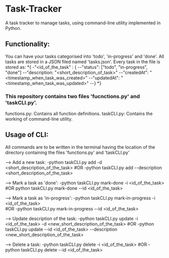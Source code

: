 # Task-Tracker
A task tracker to manage tasks, using command-line utility implemented in Python.

## Functionality:
You can have your tasks categorised into 'todo', 'in-progress' and 'done'. All tasks are stored in a JSON filed named 'tasks.json'.
Every task in the file is stored as:
  *{
    -"<id_of_the_task" : {
      --"status": ["todo", "in-progress", "done"]
      --"description: "<short_description_of_task>"
      --"createdAt": "<timestamp_when_task_was_created>"
      --"updatedAt": "<timestamp_when_task_was_updated>"
      --}
  *}

### This repository contains two files 'fucnctions.py' and 'taskCLI.py'.
functions.py: Contains all function definitions.
taskCLI.py: Contains the working of command-line utility.

## Usage of CLI:
All commands are to be written in the terminal having the location of the directory containing the files 'functions.py' and 'taskCLI.py'

--> Add a new task:
-python taskCLI.py add -d <short_description_of_the_task>
  #OR
-python taskCLI.py add --description <short_description_of_the_task>

--> Mark a task as 'done':
-python taskCLI.py mark-done -i <id_of_the_task>
  #OR
python taskCLI.py mark-done --id <id_of_the_task>

--> Mark a task as 'in-progress':
-python taskCLI.py mark-in-progress -i <id_of_the_task> </br>
  #OR
-python taskCLI.py mark-in-progress --id <id_of_the_task>

--> Update description of the task:
-python taskCLI.py update -i <id_of_the_task> -d <new_short_description_of_the_task>
  #OR
-python taskCLI.py update --id <id_of_the_task> --description <new_short_description_of_the_task>

--> Delete a task:
-python taskCLI.py delete -i <id_of_the_task>
  #OR
-python taskCLI.py delete --id <id_of_the_task>
